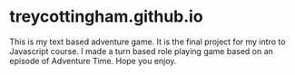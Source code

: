 # treycottingham.github.io
This is my text based adventure game.  It is the final project for my intro to Javascript course.  I made a turn based role playing game based on an episode of Adventure Time.  Hope you enjoy.
